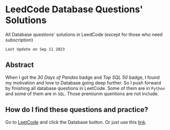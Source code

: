 # LeedCode Database Questions' Solutions
All Database questions' solutions in LeedCode (except for those who need subscription)

`Last Update on Sep 11 2023`

## Abstract
When I got the *30 Days of Pandas* badge and *Top SQL 50* badge, I found my motivation and love to Database going deep further. So I push forward by finishing all database questions in LeetCode. Some of them are in `Python` and some of them are in `SQL`. Those premiunm quentions are not include.

## How do I find these questions and practice?
Go to [LeetCode](https://leetcode.com/) and click the Database button. Or just use this [link](https://leetcode.com/problemset/database/).

## 
